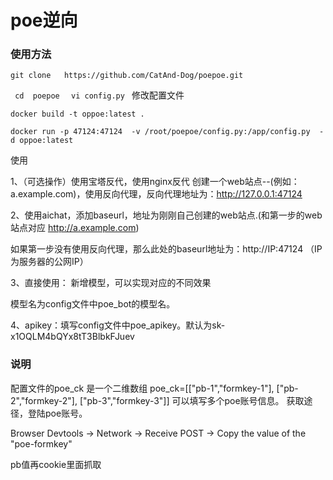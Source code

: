 # poe逆向

### 使用方法

``` 
git clone   https://github.com/CatAnd-Dog/poepoe.git     
```

```  cd  poepoe  ``` ```  vi config.py  ``` 修改配置文件

``` 
docker build -t oppoe:latest .
```
``` 
docker run -p 47124:47124  -v /root/poepoe/config.py:/app/config.py  -d oppoe:latest
```
使用

1、（可选操作）使用宝塔反代，使用nginx反代 创建一个web站点--(例如：a.example.com)，使用反向代理，反向代理地址为：http://127.0.0.1:47124

2、使用aichat，添加baseurl，地址为刚刚自己创建的web站点.(和第一步的web站点对应 http://a.example.com)

如果第一步没有使用反向代理，那么此处的baseurl地址为：http://IP:47124 （IP为服务器的公网IP）

3、直接使用： 新增模型，可以实现对应的不同效果

模型名为config文件中poe_bot的模型名。

4、apikey：填写config文件中poe_apikey。默认为sk-x1OQLM4bQYx8tT3BlbkFJuev

### 说明
配置文件的poe_ck 是一个二维数组
poe_ck=[["pb-1","formkey-1"],
        ["pb-2","formkey-2"],
        ["pb-3","formkey-3"]]
可以填写多个poe账号信息。 获取途径，登陆poe账号。

Browser Devtools -> Network -> Receive POST -> Copy the value of the "poe-formkey"

pb值再cookie里面抓取
